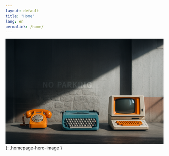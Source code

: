 ```yaml
---
layout: default
title: "Home"
lang: en
permalink: /home/
---
```


<!-- ![An image featuring a typewriter, a rotary telephone and a CRT computer screen](../assets/img/pp-hero.png){: .homepage-hero-image } -->
![An image featuring a typewriter, a rotary telephone and a CRT computer screen](../assets/img/pp-hero-image.png){: .homepage-hero-image }
